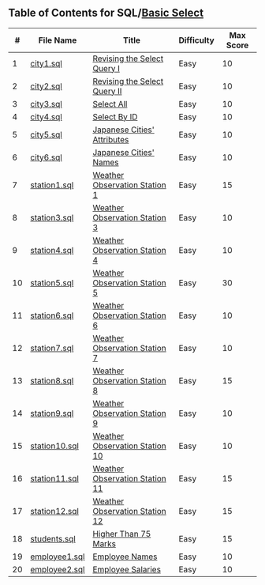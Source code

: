 ## Table of Contents for SQL/[Basic Select](https://www.hackerrank.com/domains/sql?filters%5Bsubdomains%5D%5B%5D=select)

| #  | File Name                      | Title                            | Difficulty | Max Score |
| -- | ------------------------------ | -------------------------------- | ---------- | --------- |
| 1  | [city1.sql](city1.sql)         | [Revising the Select Query I]    | Easy       | 10        |
| 2  | [city2.sql](city2.sql)         | [Revising the Select Query II]   | Easy       | 10        |
| 3  | [city3.sql](city3.sql)         | [Select All]                     | Easy       | 10        |
| 4  | [city4.sql](city4.sql)         | [Select By ID]                   | Easy       | 10        |
| 5  | [city5.sql](city5.sql)         | [Japanese Cities' Attributes]    | Easy       | 10        |
| 6  | [city6.sql](city6.sql)         | [Japanese Cities' Names]         | Easy       | 10        |
| 7  | [station1.sql](station1.sql)   | [Weather Observation Station 1]  | Easy       | 15        |
| 8  | [station3.sql](station3.sql)   | [Weather Observation Station 3]  | Easy       | 10        |
| 9  | [station4.sql](station4.sql)   | [Weather Observation Station 4]  | Easy       | 10        |
| 10 | [station5.sql](station5.sql)   | [Weather Observation Station 5]  | Easy       | 30        |
| 11 | [station6.sql](station6.sql)   | [Weather Observation Station 6]  | Easy       | 10        |
| 12 | [station7.sql](station7.sql)   | [Weather Observation Station 7]  | Easy       | 10        |
| 13 | [station8.sql](station8.sql)   | [Weather Observation Station 8]  | Easy       | 15        |
| 14 | [station9.sql](station9.sql)   | [Weather Observation Station 9]  | Easy       | 10        |
| 15 | [station10.sql](station10.sql) | [Weather Observation Station 10] | Easy       | 10        |
| 16 | [station11.sql](station11.sql) | [Weather Observation Station 11] | Easy       | 15        |
| 17 | [station12.sql](station12.sql) | [Weather Observation Station 12] | Easy       | 15        |
| 18 | [students.sql](students.sql)   | [Higher Than 75 Marks]           | Easy       | 15        |
| 19 | [employee1.sql](employee1.sql) | [Employee Names]                 | Easy       | 10        |
| 20 | [employee2.sql](employee2.sql) | [Employee Salaries]              | Easy       | 10        |

[Revising the Select Query I]: https://www.hackerrank.com/challenges/revising-the-select-query/problem
[Revising the Select Query II]: https://www.hackerrank.com/challenges/revising-the-select-query-2/problem
[Select All]: https://www.hackerrank.com/challenges/select-all-sql/problem
[Select By ID]: https://www.hackerrank.com/challenges/select-by-id/problem
[Japanese Cities' Attributes]: https://www.hackerrank.com/challenges/japanese-cities-attributes/problem
[Japanese Cities' Names]: https://www.hackerrank.com/challenges/japanese-cities-name/problem
[Weather Observation Station 1]: https://www.hackerrank.com/challenges/weather-observation-station-1/problem
[Weather Observation Station 3]: https://www.hackerrank.com/challenges/weather-observation-station-3/problem
[Weather Observation Station 4]: https://www.hackerrank.com/challenges/weather-observation-station-4/problem
[Weather Observation Station 5]: https://www.hackerrank.com/challenges/weather-observation-station-5/problem
[Weather Observation Station 6]: https://www.hackerrank.com/challenges/weather-observation-station-6/problem
[Weather Observation Station 7]: https://www.hackerrank.com/challenges/weather-observation-station-7/problem
[Weather Observation Station 8]: https://www.hackerrank.com/challenges/weather-observation-station-8/problem
[Weather Observation Station 9]: https://www.hackerrank.com/challenges/weather-observation-station-9/problem
[Weather Observation Station 10]: https://www.hackerrank.com/challenges/weather-observation-station-10/problem
[Weather Observation Station 11]: https://www.hackerrank.com/challenges/weather-observation-station-11/problem
[Weather Observation Station 12]: https://www.hackerrank.com/challenges/weather-observation-station-12/problem
[Higher Than 75 Marks]: https://www.hackerrank.com/challenges/more-than-75-marks/problem
[Employee Names]: https://www.hackerrank.com/challenges/name-of-employees/problem
[Employee Salaries]: https://www.hackerrank.com/challenges/salary-of-employees/problem

